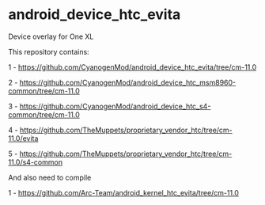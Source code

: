 android_device_htc_evita
========================

Device overlay for One XL



This repository contains:


1 - https://github.com/CyanogenMod/android_device_htc_evita/tree/cm-11.0

2 - https://github.com/CyanogenMod/android_device_htc_msm8960-common/tree/cm-11.0

3 - https://github.com/CyanogenMod/android_device_htc_s4-common/tree/cm-11.0

4 - https://github.com/TheMuppets/proprietary_vendor_htc/tree/cm-11.0/evita

5 - https://github.com/TheMuppets/proprietary_vendor_htc/tree/cm-11.0/s4-common



And also need to compile


1 - https://github.com/Arc-Team/android_kernel_htc_evita/tree/cm-11.0
